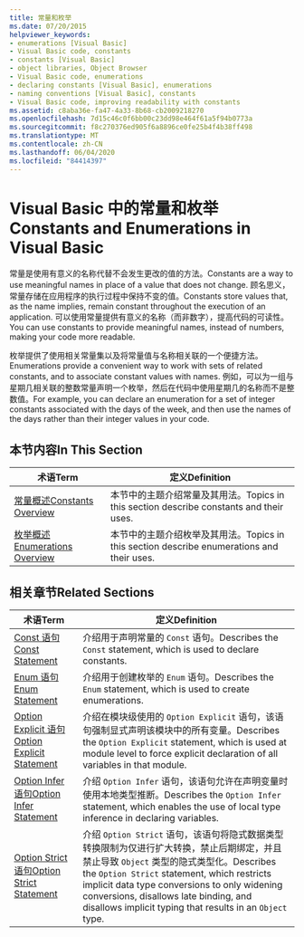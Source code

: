 ```yaml
---
title: 常量和枚举
ms.date: 07/20/2015
helpviewer_keywords:
- enumerations [Visual Basic]
- Visual Basic code, constants
- constants [Visual Basic]
- object libraries, Object Browser
- Visual Basic code, enumerations
- declaring constants [Visual Basic], enumerations
- naming conventions [Visual Basic], constants
- Visual Basic code, improving readability with constants
ms.assetid: c8aba36e-fa47-4a33-8b68-cb2009218270
ms.openlocfilehash: 7d15c46c0f6bb00c23dd98e464f61a5f94b0773a
ms.sourcegitcommit: f8c270376ed905f6a8896ce0fe25b4f4b38ff498
ms.translationtype: MT
ms.contentlocale: zh-CN
ms.lasthandoff: 06/04/2020
ms.locfileid: "84414397"
---
```

# <a name="constants-and-enumerations-in-visual-basic"></a><span data-ttu-id="64d37-102">Visual Basic 中的常量和枚举</span><span class="sxs-lookup"><span data-stu-id="64d37-102">Constants and Enumerations in Visual Basic</span></span>
<span data-ttu-id="64d37-103">常量是使用有意义的名称代替不会发生更改的值的方法。</span><span class="sxs-lookup"><span data-stu-id="64d37-103">Constants are a way to use meaningful names in place of a value that does not change.</span></span> <span data-ttu-id="64d37-104">顾名思义，常量存储在应用程序的执行过程中保持不变的值。</span><span class="sxs-lookup"><span data-stu-id="64d37-104">Constants store values that, as the name implies, remain constant throughout the execution of an application.</span></span> <span data-ttu-id="64d37-105">可以使用常量提供有意义的名称（而非数字），提高代码的可读性。</span><span class="sxs-lookup"><span data-stu-id="64d37-105">You can use constants to provide meaningful names, instead of numbers, making your code more readable.</span></span>  
  
 <span data-ttu-id="64d37-106">枚举提供了使用相关常量集以及将常量值与名称相关联的一个便捷方法。</span><span class="sxs-lookup"><span data-stu-id="64d37-106">Enumerations provide a convenient way to work with sets of related constants, and to associate constant values with names.</span></span> <span data-ttu-id="64d37-107">例如，可以为一组与星期几相关联的整数常量声明一个枚举，然后在代码中使用星期几的名称而不是整数值。</span><span class="sxs-lookup"><span data-stu-id="64d37-107">For example, you can declare an enumeration for a set of integer constants associated with the days of the week, and then use the names of the days rather than their integer values in your code.</span></span>  
  
## <a name="in-this-section"></a><span data-ttu-id="64d37-108">本节内容</span><span class="sxs-lookup"><span data-stu-id="64d37-108">In This Section</span></span>  
  
|<span data-ttu-id="64d37-109">术语</span><span class="sxs-lookup"><span data-stu-id="64d37-109">Term</span></span>|<span data-ttu-id="64d37-110">定义</span><span class="sxs-lookup"><span data-stu-id="64d37-110">Definition</span></span>|  
|---|---|  
|[<span data-ttu-id="64d37-111">常量概述</span><span class="sxs-lookup"><span data-stu-id="64d37-111">Constants Overview</span></span>](constants-overview.md)|<span data-ttu-id="64d37-112">本节中的主题介绍常量及其用法。</span><span class="sxs-lookup"><span data-stu-id="64d37-112">Topics in this section describe constants and their uses.</span></span>|  
|[<span data-ttu-id="64d37-113">枚举概述</span><span class="sxs-lookup"><span data-stu-id="64d37-113">Enumerations Overview</span></span>](enumerations-overview.md)|<span data-ttu-id="64d37-114">本节中的主题介绍枚举及其用法。</span><span class="sxs-lookup"><span data-stu-id="64d37-114">Topics in this section describe enumerations and their uses.</span></span>|  
  
## <a name="related-sections"></a><span data-ttu-id="64d37-115">相关章节</span><span class="sxs-lookup"><span data-stu-id="64d37-115">Related Sections</span></span>  
  
|<span data-ttu-id="64d37-116">术语</span><span class="sxs-lookup"><span data-stu-id="64d37-116">Term</span></span>|<span data-ttu-id="64d37-117">定义</span><span class="sxs-lookup"><span data-stu-id="64d37-117">Definition</span></span>|  
|---|---|  
|[<span data-ttu-id="64d37-118">Const 语句</span><span class="sxs-lookup"><span data-stu-id="64d37-118">Const Statement</span></span>](../../../language-reference/statements/const-statement.md)|<span data-ttu-id="64d37-119">介绍用于声明常量的 `Const` 语句。</span><span class="sxs-lookup"><span data-stu-id="64d37-119">Describes the `Const` statement, which is used to declare constants.</span></span>|  
|[<span data-ttu-id="64d37-120">Enum 语句</span><span class="sxs-lookup"><span data-stu-id="64d37-120">Enum Statement</span></span>](../../../language-reference/statements/enum-statement.md)|<span data-ttu-id="64d37-121">介绍用于创建枚举的 `Enum` 语句。</span><span class="sxs-lookup"><span data-stu-id="64d37-121">Describes the `Enum` statement, which is used to create enumerations.</span></span>|  
|[<span data-ttu-id="64d37-122">Option Explicit 语句</span><span class="sxs-lookup"><span data-stu-id="64d37-122">Option Explicit Statement</span></span>](../../../language-reference/statements/option-explicit-statement.md)|<span data-ttu-id="64d37-123">介绍在模块级使用的 `Option Explicit` 语句，该语句强制显式声明该模块中的所有变量。</span><span class="sxs-lookup"><span data-stu-id="64d37-123">Describes the `Option Explicit` statement, which is used at module level to force explicit declaration of all variables in that module.</span></span>|  
|[<span data-ttu-id="64d37-124">Option Infer 语句</span><span class="sxs-lookup"><span data-stu-id="64d37-124">Option Infer Statement</span></span>](../../../language-reference/statements/option-infer-statement.md)|<span data-ttu-id="64d37-125">介绍 `Option Infer` 语句，该语句允许在声明变量时使用本地类型推断。</span><span class="sxs-lookup"><span data-stu-id="64d37-125">Describes the `Option Infer` statement, which enables the use of local type inference in declaring variables.</span></span>|  
|[<span data-ttu-id="64d37-126">Option Strict 语句</span><span class="sxs-lookup"><span data-stu-id="64d37-126">Option Strict Statement</span></span>](../../../language-reference/statements/option-strict-statement.md)|<span data-ttu-id="64d37-127">介绍 `Option Strict` 语句，该语句将隐式数据类型转换限制为仅进行扩大转换，禁止后期绑定，并且禁止导致 `Object` 类型的隐式类型化。</span><span class="sxs-lookup"><span data-stu-id="64d37-127">Describes the `Option Strict` statement, which restricts implicit data type conversions to only widening conversions, disallows late binding, and disallows implicit typing that results in an `Object` type.</span></span>|
